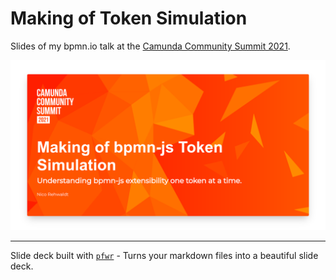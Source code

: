 # Making of Token Simulation

Slides of my bpmn.io talk at the [Camunda Community Summit 2021](https://summit.camunda.com).

[![Slides](./screenshot.png)](https://cdn.statically.io/gh/nikku/2021-token-simulation/v0.0.5/presentation.html)



---

Slide deck built with [`pfwr`](https://github.com/nikku/pfwr) - Turns your markdown files into a beautiful slide deck.
